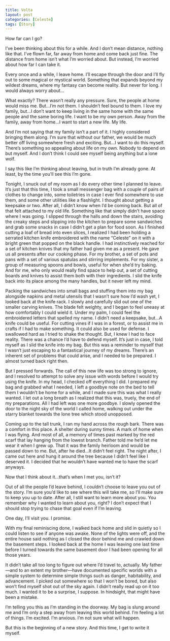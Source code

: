 ```yaml
---
title: Volta
layout: post
categories: [Celeste]
tags: [Story]
---
```


How far can I go?

I’ve been thinking about this for a while. And I don’t mean distance, nothing like that. I’ve flown far, far away from home and come back just fine. The distance from home isn’t what I’m worried about. But instead, I’m worried about how far I can take it.

Every once and a while, I leave home. I’ll escape through the door and I’ll fly out to some magical or mystical world. Something that expands beyond my wildest dreams, where my fantasy can become reality. But never for long. I would always worry about…

What exactly? There wasn’t really any pressure. Sure, the people at home would miss me. But…I’m not them. I shouldn’t feel bound to them. I love my family, but…I don’t want to keep living in the same home with the same people and the same boring life. I want to be my own person. Away from the family, away from home…I want to start a new life. My life.

And I’m not saying that my family isn’t a part of it. I highly considered bringing them along. I’m sure that without our father, we would be much better off living somewhere fresh and exciting. But…I want to do this myself. There’s something so appealing about life on my own. Nobody to depend on but myself. And I don’t think I could see myself being anything but a lone wolf.

I say this like I’m thinking about leaving, but in truth I’m already gone. At least, by the time you’ll see this I’m gone.

Tonight, I snuck out of my room as I do every other time I planned to leave. It’s just that this time, I took a small messenger bag with a couple of pairs of clothes to change into, some toiletries in case I ever find somewhere to use them, and some other utilities like a flashlight. I thought about getting a keepsake or two. After all, I didn’t know when I’d be coming back. But all of that felt attached to my old life. Something like that simply didn’t have space where I was going. I slipped through the halls and down the stairs, avoiding the creaky steps and slipping into the kitchen to prepare some sandwiches and grab some snacks in case I didn’t get a plan for food soon. As I finished cutting a loaf of bread into even slices, I realized I had been holding a serrated kitchen knife embroidered with the name “Celeste” on it with a bright green that popped on the black handle. I had instinctively reached for a set of kitchen knives that my father had given me as a present. He gave us all presents after our cooking phase. For my brother, a set of pots and pans with a set of various spatulas and stirring implements. For my sister, a group of measuring spoons and bowls, useful for when she’d try baking. And for me, who only would really find space to help out, a set of cutting boards and knives to assist them both with their ingredients. I slid the knife back into its place among the many handles, but it never left my mind. 

Packing the sandwiches into small bags and stuffing them into my bag alongside napkins and metal utensils that I wasn’t sure how I’d wash yet, I looked back at the knife rack. I slowly and carefully slid out one of the smaller carving knives. The blade felt weighty, and I began to feel uneasy at how comfortably I could wield it. Under my palm, I could feel the embroidered letters that spelled my name. I didn’t need a keepsake, but…A knife could be useful. For cutting vines if I was in a forest, or to assist me in crafts if I had to make something. It could also be used for defense. I swallowed hard as I tried to shake the thought. But, I knew I had to face reality. There was a chance I’d have to defend myself. It’s just in case, I told myself as I slid the knife into my bag. But this was a reminder to myself that I wasn’t just escaping to a fantastical journey of my dreams. There’s an inherent set of problems that could arise, and I needed to be prepared. I almost turned back right then.

But I pressed forwards. The call of this new life was too strong to ignore, and I resolved to attempt to solve any issue with words before I would try using the knife. In my head, I checked off everything I did. I prepared my bag and grabbed what I needed, I left a goodbye note on the bed to tell them I wouldn’t be home for a while, and I made sure this was what I really wanted. I let out a long breath as I realized that this was, truely, the end of my preparations. All I had left was one more goodbye. I slowly opened the door to the night sky of the world I called home, walking out under the starry blanket towards the lone tree which stood unopposed.

Coming up to the tall trunk, I ran my hand across the rough bark. There was a comfort in this place. A shelter during sunny times. A mark of home when I was flying. And most of all, a memory of times past marked by the red scarf that lay hanging from the lowest branch. Father told me he’d let me wear it when I grew up. That it was the family heirloom and would be passed down to me. But, after he died…It didn’t feel right. The night after, I came out here and hung it around the tree because I didn’t feel like I deserved it. I decided that he wouldn’t have wanted me to have the scarf anyways.

Now that I think about it…that’s when I met you, isn’t it?

Out of all the people I’d leave behind, I couldn’t choose to leave you out of the story. I’m sure you’d like to see where this will take me, so I’ll make sure to keep you up to date. After all, I still want to learn more about you. You remember why I wanted to learn about you, right? I don’t expect that I should stop trying to chase that goal even if I’m leaving. 

One day, I’ll visit you. I promise.

With my final reminiscing done, I walked back home and slid in quietly so I could listen to see if anyone was awake. None of the lights were off, and the entire house said nothing as I closed the door behind me and crawled down the basement steps. I looked back at the home I was leaving one last time before I turned towards the same basement door I had been opening for all those years. 

It didn’t take all too long to figure out where I’d travel to, actually. My father—and to an extent my brother—have documented specific worlds with a simple system to determine simple things such as danger, habitability, and advancement. I picked out somewhere so that I won’t be bored, but also won’t find myself shot out of the sky again. I didn’t really read up on it too much. I wanted it to be a surprise, I suppose. In hindsight, that might have been a mistake.

I’m telling you this as I’m standing in the doorway. My bag is slung around me and I’m only a step away from leaving this world behind. I’m feeling a lot of things. I’m excited. I’m anxious. I’m not sure what will happen.

But this is the beginning of a new story. And this time, I get to write it myself.
